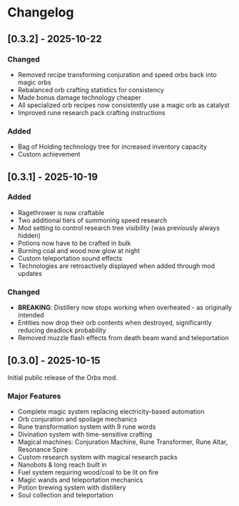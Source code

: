 # Changelog

## [0.3.2] - 2025-10-22

### Changed
- Removed recipe transforming conjuration and speed orbs back into magic orbs
- Rebalanced orb crafting statistics for consistency
- Made bonus damage technology cheaper
- All specialized orb recipes now consistently use a magic orb as catalyst
- Improved rune research pack crafting instructions

### Added
- Bag of Holding technology tree for increased inventory capacity
- Custom achievement


## [0.3.1] - 2025-10-19

### Added
- Ragethrower is now craftable
- Two additional tiers of summoning speed research
- Mod setting to control research tree visibility (was previously always hidden)
- Potions now have to be crafted in bulk
- Burning coal and wood now glow at night
- Custom teleportation sound effects
- Technologies are retroactively displayed when added through mod updates

### Changed
- **BREAKING**: Distillery now stops working when overheated - as originally intended
- Entities now drop their orb contents when destroyed, significantly reducing deadlock probability
- Removed muzzle flash effects from death beam wand and teleportation

## [0.3.0] - 2025-10-15

Initial public release of the Orbs mod.

### Major Features
- Complete magic system replacing electricity-based automation
- Orb conjuration and spoilage mechanics
- Rune transformation system with 9 rune words
- Divination system with time-sensitive crafting
- Magical machines: Conjuration Machine, Rune Transformer, Rune Altar, Resonance Spire
- Custom research system with magical research packs
- Nanobots & long reach built in
- Fuel system requiring wood/coal to be lit on fire
- Magic wands and teleportation mechanics
- Potion brewing system with distillery
- Soul collection and teleportation
